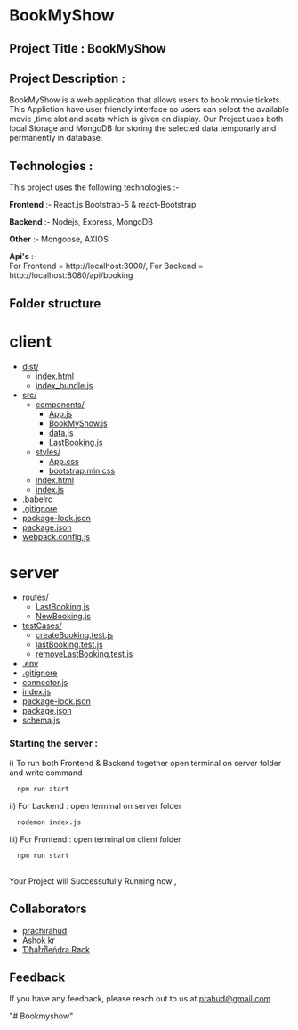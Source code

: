 # BookMyShow 

## Project Title :  BookMyShow

## Project Description :
BookMyShow is a web application that allows users to book movie tickets.
            This Appliction have user friendly interface so users can select the available movie ,time slot and seats which is given on display.
            Our Project uses both local Storage and MongoDB for storing the selected data temporarly and permanently in database.


## Technologies :
This project uses the following technologies :-

**Frontend** :- 
           React.js
           Bootstrap-5 & react-Bootstrap

**Backend** :-
            Nodejs,
            Express,
            MongoDB

**Other**   :-   Mongoose,
            AXIOS 
           

**Api's**   :-  
            For Frontend = http://localhost:3000/, 
            For Backend =  http://localhost:8080/api/booking 

## Folder structure

# client
* [dist/](.\client\dist)
  * [index.html](.\client\dist\index.html)
  * [index_bundle.js](.\client\dist\index_bundle.js)
* [src/](.\client\src)
  * [components/](.\client\src\components)
    * [App.js](.\client\src\components\App.js)
    * [BookMyShow.js](.\client\src\components\BookMyShow.js)
    * [data.js](.\client\src\components\data.js)
    * [LastBooking.js](.\client\src\components\LastBooking.js)
  * [styles/](.\client\src\styles)
    * [App.css](.\client\src\styles\App.css)
    * [bootstrap.min.css](.\client\src\styles\bootstrap.min.css)
  * [index.html](.\client\src\index.html)
  * [index.js](.\client\src\index.js)
* [.babelrc](.\client\.babelrc)
* [.gitignore](.\client\.gitignore)
* [package-lock.json](.\client\package-lock.json)
* [package.json](.\client\package.json)
* [webpack.config.js](.\client\webpack.config.js)

# server
* [routes/](.\server\routes)
  * [LastBooking.js](.\server\routes\LastBooking.js)
  * [NewBooking.js](.\server\routes\NewBooking.js)
* [testCases/](.\server\testCases)
  * [createBooking.test.js](.\server\testCases\createBooking.test.js)
  * [lastBooking.test.js](.\server\testCases\lastBooking.test.js)
  * [removeLastBooking.test.js](.\server\testCases\removeLastBooking.test.js)
* [.env](.\server\.env)
* [.gitignore](.\server\.gitignore)
* [connector.js](.\server\connector.js)
* [index.js](.\server\index.js)
* [package-lock.json](.\server\package-lock.json)
* [package.json](.\server\package.json)
* [schema.js](.\server\schema.js)


 

### Starting the server :  
i) To run both Frontend & Backend together open terminal on server folder and write command
```bash
  npm run start
```

ii) For backend  : open terminal on server folder 
```bash
  nodemon index.js 
```
iii) For Frontend  : open terminal on client folder 
```bash
  npm run start
```





##  

Your Project will Successufully Running now ,
           



## Collaborators 

- [prachirahud](https://github.com/prachirahud) 
- [Ashok kr](https://github.com/ashok-SN)
- [Ɗђaͥrͣmͫeήdra Røck](https://github.com/idharmendrarock/) 


## Feedback

If you have any feedback, please reach out to us at prahud@gmail.com

"# Bookmyshow" 
